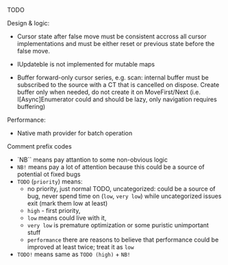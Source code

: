 TODO


Design & logic:
* Cursor state after false move must be consistent accross all cursor implementations and must be either reset
or previous state before the false move.
* IUpdateble is not implemented for mutable maps

* Buffer forward-only cursor series, e.g. scan: internal buffer must be subscribed to 
the source with a CT that is cancelled on dispose. Create buffer only when needed, do not create it 
on MoveFirst/Next (i.e. I[Async]Enumerator could and should be lazy, only navigation requires buffering)

Performance:
* Native math provider for batch operation


Comment prefix codes
* `NB`` means pay attantion to some non-obvious logic
* `NB!` means pay a lot of attention because this could be a source of potential ot fixed bugs
* `TODO` (`priority`) means:
    - no priority, just normal TODO, uncategorized: could be a source of bug, never spend time on (`low`, `very low`) while uncategorized issues exit (mark them low at least)
    - `high` - first priority,
    - `low` means could live with it,
    - `very low` is premature optimization or some puristic unimportant stuff
    - `performance` there are reasons to believe that performance could be improved at least twice; treat it as `low` 
* `TODO!` means same as `TODO (high)` + `NB!`